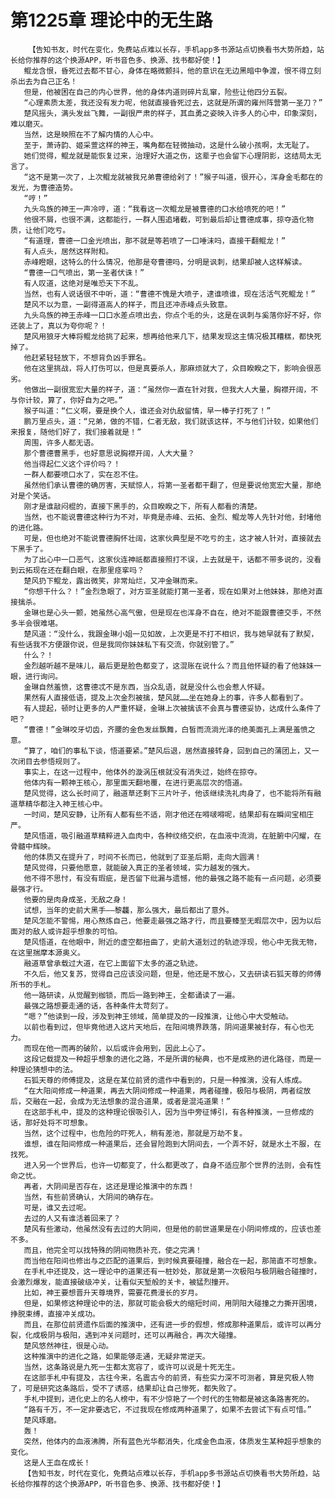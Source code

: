 # 第1225章 理论中的无生路
        【告知书友，时代在变化，免费站点难以长存，手机app多书源站点切换看书大势所趋，站长给你推荐的这个换源APP，听书音色多、换源、找书都好使！】
       鲲龙含恨，昏死过去都不甘心，身体在略微颤抖，他的意识在无边黑暗中争渡，恨不得立刻杀出去为自己正名！
       但是，他被困在自己的内心世界，他的身体内道则碎片乱窜，险些让他四分五裂。
       “心理素质太差，我还没有发力呢，他就直接昏死过去，这就是所谓的雍州阵营第一圣刀？”
       楚风摇头，满头发丝飞舞，一副很严肃的样子，其血勇之姿映入许多人的心中，印象深刻，难以磨灭。
       当然，这是映照在不了解内情的人心中。
       至于，萧诗韵、姬采萱这样的神王，嘴角都在轻微抽动，这是什么破小孩啊，太无耻了。
       她们觉得，鲲龙就是能恢复过来，治理好大道之伤，这辈子也会留下心理阴影，这结局太无言了。
       “这不是第一次了，上次鲲龙就被我兄弟曹德给剁了！”猴子叫道，很开心，浑身金毛都在的发光，为曹德造势。
       “哼！”
       九头鸟族的神王一声冷哼，道：“我看这一次鲲龙是被曹德的口水给喷死的吧！”
       他很不屑，也很不满，这都能行，一群人围追堵截，可到最后却让曹德成事，掠夺造化物质，让他们吃亏。
       “有道理，曹德一口金光喷出，那不就是等若喷了一口唾沫吗，直接干翻鲲龙！”
       有人点头，居然这样附和。
       赤峰瞪眼，这特么的什么情况，他那是夸曹德吗，分明是讽刺，结果却被人这样解读。
       “曹德一口气喷出，第一圣者伏诛！”
       有人叹道，这绝对是唯恐天下不乱。
       当然，也有人说话很不中听，道：“曹德不愧是大喷子，逮谁喷谁，现在活活气死鲲龙！”
       楚风不以为意，一副得道高人的样子，而且还冲赤峰点头致意。
       九头鸟族的神王赤峰一口口水差点喷出去，你点个毛的头，这是在讽刺与奚落你好不好，你还装上了，真以为夸你呢？！
       楚风用狼牙大棒将鲲龙给挑了起来，想再给他来几下，结果发现这主情况极其糟糕，都快死掉了。
       他赶紧轻轻放下，不想背负凶手罪名。
       他在这里挑战，将人打伤可以，但是真要杀人，那麻烦就大了，众目睽睽之下，影响会很恶劣。
       他做出一副很宽宏大量的样子，道：“虽然你一直在针对我，但我大人大量，胸襟开阔，不与你计较，算了，你好自为之吧。”
       猴子叫道：“仁义啊，要是换个人，谁还会对仇敌留情，早一棒子打死了！”
       鹏万里点头，道：“兄弟，做的不错，仁者无敌，我们就该这样，不与他们计较，如果他们来报复，随他们好了，我们接着就是！”
       周围，许多人都无语。
       那个曹德曹黑手，也好意思说胸襟开阔，人大大量？
       他当得起仁义这个评价吗？！
       一群人都要喷口水了，实在忍不住。
       虽然他们承认曹德的确厉害，天赋惊人，将第一圣者都干翻了，但是要说他宽宏大量，那绝对是个笑话。
       刚才是谁敲闷棍的，直接下黑手的，众目睽睽之下，所有人都看的清楚。
       当然，也不能说曹德这种行为不对，毕竟是赤峰、云拓、金烈、鲲龙等人先针对他，封堵他的进化路。
       可是，但也绝对不能说曹德胸怀壮阔，这家伙典型是不吃亏的主，这才被人针对，直接就去下黑手了。
       为了出心中一口恶气，这家伙连神祇都直接照打不误，上去就是干，话都不带多说的，没看到云拓现在还在翻白眼，在那里痉挛吗？
       楚风扔下鲲龙，露出微笑，非常灿烂，又冲金琳而来。
       “你想干什么？！”金烈急眼了，对方亚圣就能打第一圣者，现在如果对上他妹妹，那绝对直接擒杀。
       金琳也是心头一颤，她虽然心高气傲，但是现在也浑身不自在，绝对不能跟曹德交手，不然多半会很难堪。
       楚风道：“没什么，我跟金琳小姐一见如故，上次更是不打不相识，我与她早就有了默契，有些话我不方便跟你说，但是我同你妹妹私下有交流，你就别管了。”
       什么？！
       金烈越听越不是味儿，最后更是脸色都变了，这混账在说什么？而且他怀疑的看了他妹妹一眼，进行询问。
       金琳自然羞愤，这曹德忒不是东西，当众乱语，就是没什么也会惹人怀疑。
       果然有人直接低语，提及上次金烈被擒，楚风就……坐在她身上的事，许多人都看到了。
       有人提起，顿时让更多的人严重怀疑，金琳上次被擒该不会真与曹德妥协，达成什么条件了吧？
       “曹德！”金琳咬牙切齿，齐腰的金色发丝飘舞，白皙而流淌光泽的绝美面孔上满是羞愤之意。
       “算了，咱们的事私下谈，悟道要紧。”楚风后退，居然直接转身，回到自己的蒲团上，又一次闭目去参悟规则了。
       事实上，在这一过程中，他体外的漩涡压根就没有消失过，始终在掠夺。
       他体内有一颗神王核心，那里面天翻地覆，在进行更高层次的悟道。
       楚风觉得，这么长时间了，融道草还剩下三片叶子，他该继续洗礼肉身了，也不能将所有融道草精华都注入神王核心中。
       一时间，楚风安静，让所有人都有些不适，刚才他还在嘚啵嘚呢，结果却有在瞬间宝相庄严。
       楚风悟道，吸引融道草精粹进入血肉中，各种纹络交织，在血液中流淌，在脏腑中闪耀，在骨髓中辉映。
       他的体质又在提升了，时间不长而已，他就到了亚圣后期，走向大圆满！
       楚风觉得，只要他愿意，就能破入真正的圣者领域，实力越发的强大。
       他不得不思忖，有没有瑕疵，是否留下纰漏与遗憾，他的最强之路不能有一点问题，必须要最强才行。
       他要的是肉身成圣，无敌之身！
       试想，当年的史前大黑手——黎龘，那么强大，最后都出了意外。
       楚风怎能不警惕，用心熬炼自己，他要走最强之路才行，而且要臻至无暇层次中，因为以后面对的敌人或许超乎想象的可怕。
       楚风悟道，在他眼中，附近的虚空都扭曲了，史前大道划过的轨迹浮现，他心中无我无物，在这里揣摩本源奥义。
       融道草曾承载过大道，在它上面留下太多的道之轨迹。
       不久后，他又复苏，觉得自己应该没问题，但是，他还是不放心，又去研读石狐天尊的师傅所书的手札。
       他一路研读，从觉醒到枷锁，而后一路到神王，全都诵读了一遍。
       最强之路想要走通的话，各种条件太苛刻了。
       “嗯？”他读到一段，涉及到神王领域，简单提及的一段推演，让他心中大受触动。
       以前也看到过，但毕竟他进入这片天地后，在阳间境界跌落，阴间道果被封存，有心也无力。
       而现在他一而再的破阶，以后或许会用到，因此上心了。
       这段记载提及一种超乎想象的进化之路，不是所谓的秘典，也不是成熟的进化路径，而是一种理论猜想中的法。
       石狐天尊的师傅提及，这是在某位前贤的遗作中看到的，只是一种推演，没有人练成。
       “在大阳间修成一种道果，再去大阴间修成一种道果，两者碰撞，极阳与极阴，两者绽放后，交融在一起，会成为无法想象的混合道果，或者是混沌道果！”
       在这部手札中，提及的这种理论很吸引人，因为当中旁征博引，有各种推演，一旦修成的话，那好处将不可想象。
       当然，这个过程中，也危险的吓死人，稍有差池，那就是万劫不复。
       谁想，谁在阳间修成一种道果后，还会冒险跑到大阴间去，一个弄不好，就是水土不服，在找死。
       进入另一个世界后，也许一切都变了，什么都更改了，自身不适应那个世界的法则，会有性命之忧。
       再者，大阴间是否存在，这还是理论推演中的东西！
       当然，有些前贤确认，大阴间的确存在。
       可是，谁又去过呢。
       去过的人又有谁活着回来了？
       楚风有些激动，他虽然没有去过的大阴间，但是他的前世道果是在小阴间修成的，应该也差不多。
       而且，他完全可以找特殊的阴间物质补充，使之完满！
       而当他在阳间也修出与之匹配的道果后，到时候真要碰撞，融合在一起，那简直不可想象。
       在手札中还提及，这一理论中的道果还有一桩妙处，那就是第一次极阳与极阴融合碰撞时，会激烈爆发，能直接破级冲关，让看似天堑般的关卡，被猛烈撞开。
       比如，神王要想晋升天尊境界，需要花费漫长的岁月。
       但是，如果修这种理论中的法，那就可能会极大的缩短时间，用阴阳大碰撞之力撕开困境，挣脱束缚，直接冲关成功。
       而且，在那位前贤遗作后面的推演中，还有进一步的假想，修成那种道果后，或许可以再分裂，化成极阴与极阳，遇到冲关问题时，还可以再融合，再次大碰撞。
       楚风悠然神往，很是心动。
       这种推演中的进化之路，如果能够走通，无疑非常逆天。
       当然，这条路说是九死一生都太宽容了，或许可以说是十死无生。
       在这部手札中有提及，古往今来，名震古今的前贤，有些实力深不可测者，算是究极人物了，可是研究这条路后，受不了诱惑，结果却让自己惨死，都失败了。
       手札中提到，进化史上的名人榜中，有不少惊艳了一个时代的生物都是被这条路害死的。
       “路有千万，不一定非要选它，不过我现在修成两种道果了，如果不去尝试下有点可惜。”
       楚风琢磨。
       轰！
       突然，他体内的血液沸腾，所有蓝色光华都消失，化成金色血液，体质发生某种超乎想象的变化。
       这是人王血在成长！
       【告知书友，时代在变化，免费站点难以长存，手机app多书源站点切换看书大势所趋，站长给你推荐的这个换源APP，听书音色多、换源、找书都好使！】